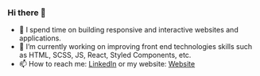 ### Hi there 👋

<!--
**amallen1/amallen1** is a ✨ _special_ ✨ repository because its `README.md` (this file) appears on your GitHub profile.

Here are some ideas to get you started:

- 🔭 I’m currently working on ...
- 🌱 I’m currently learning ...
- 👯 I’m looking to collaborate on ...
- 🤔 I’m looking for help with ...
- 💬 Ask me about ...
- 📫 How to reach me: ...
- 😄 Pronouns: ...
- ⚡ Fun fact: ...
-->

- 🔭 I spend time on building responsive and interactive websites and applications.
- 🌱 I’m currently working on improving front end technologies skills such as HTML, SCSS, JS, React, Styled Components, etc.
- 📫 How to reach me: [LinkedIn](https://www.linkedin.com/in/aniya-allen-96364812b/) or my website: [Website](https://www.aniyaallen.com/)
